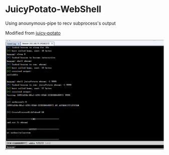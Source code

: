# JuicyPotato-WebShell

Using anounymous-pipe to recv subprocess's output

Modified from [juicy-potato](https://github.com/ohpe/juicy-potato)

![](img/cs.png)